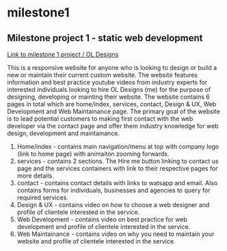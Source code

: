 # milestone1
## Milestone project 1 - static web development


<a href="https://ocyrus47.github.io/milestone1/" target="_blank"> Link to milestone 1 project / OL Designs </a>

This is a responsive website for anyone who is looking to design or build a new or maintain their current custom website. The website features information and best practice youtube videos from industry experts for interested individuals looking to hire OL Designs (me) for the purpose of designing, developing or mainting their website. The website contains 6 pages in total which are home/index, services, contact, Design & UX, Web Development and Web Maintainance page. The primary goal of the website is to lead potential customers to making first contact with the web developer via the contact page and offer them industry knowledge for web design, development and maintainance.

<ol>
    <li>
    Home/index - contains main navigation/menu at top with company logo (link to home page) with animaiton zooming forwards.
    </li>
    <li>
    services - contains 2 sections. The Hire me button linking to contact us page and the services containers with link to their respective pages for more details.
    </li>
    <li>
    contact - contains contact details with links to watsapp and email. Also contains forms for individuals, businesses and agencies to query for required services.
    </li>
    <li>
    Design & UX - contains video on how to choose a web designer and profile of clientele interested in the service.
    </li>
    <li>
    Web Development  - contains video on best practice for web development and profile of clientele interested in the service.
    </li>
    <li>
    Web Maintainance - contains video on why you need to maintain your website and profile of clientele interested in the service.
    </li>
</ol>








